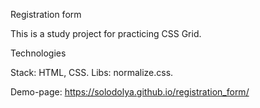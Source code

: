 Registration form

This is a study project for practicing CSS Grid.

Technologies

Stack: HTML, CSS. 
Libs: normalize.css.

Demo-page: https://solodolya.github.io/registration_form/
